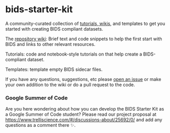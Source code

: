 # bids-starter-kit
A community-curated collection of [tutorials, wikis](https://github.com/INCF/bids-starter-kit/wiki),
and templates to get you started with creating BIDS compliant datasets.

The [repository wiki](https://github.com/INCF/bids-starter-kit/wiki): Brief text and code snippets to help the first start with BIDS and links to other relevant resources.

Tutorials: code and notebook-style tutorials on that help create a BIDS-compliant dataset.

Templates: template empty BIDS sidecar files.

If you have any questions, suggestions, etc please [open an issue](https://github.com/INCF/bids-starter-kit/issues) or make your own addition to the wiki or do a pull request to the code.

### Google Summer of Code

Are you here wondering about how you can develop the BIDS Starter Kit as a Google Summer of Code student? Please read our project proposal at https://www.trelliscience.com/#/discussions-about/25692/0/ and add any questions as a comment there :sparkles:.
